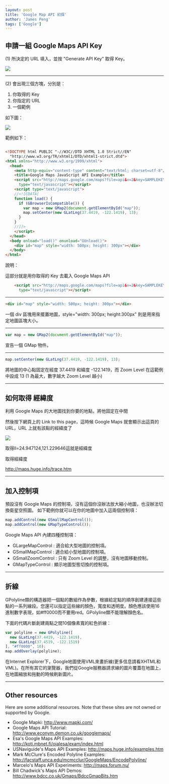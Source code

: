 ```yaml
---
layout: post
title: 'Google Map API 初探'
author: 'James Peng'
tags: ['Google']
---
```




## 申請一組 Google Maps API Key ##

(1) 所決定的 URL 填入，並按 "Generate API Key" 取得 Key。

![](http://i.imgur.com/J89nAni.jpg)


----------


(2) 會出現三個方塊，分別是：

1. 你取得的 Key
2. 你指定的 URL
3. 一個範例

如下圖：

![](http://i.imgur.com/131qMIM.jpg)

範例如下：

~~~html

<!DOCTYPE html PUBLIC "-//W3C//DTD XHTML 1.0 Strict//EN"
  "http://www.w3.org/TR/xhtml1/DTD/xhtml1-strict.dtd">
<html xmlns="http://www.w3.org/1999/xhtml">
  <head>
    <meta http-equiv="content-type" content="text/html; charset=utf-8"/>
    <title>Google Maps JavaScript API Example</title>
    <script src="http://maps.google.com/maps?file=api&v=2&key=SAMPLEKEY123OXJ6inh_POMZgEz456Pyj0pLBST8lk_et49T0789zZOKYIqg"
      type="text/javascript"></script>
    <script type="text/javascript">
    //<![CDATA[
    function load() {
      if (GBrowserIsCompatible()) {
        var map = new GMap2(document.getElementById("map"));
        map.setCenter(new GLatLng(37.4419, -122.1419), 13);
      }
    }
    //]]>
    </script>
  </head>
  <body onload="load()" onunload="GUnload()">
    <div id="map" style="width: 500px; height: 300px"></div>
  </body>
</html>


~~~


說明：


這部分就是用你取得的 Key 去載入 Google Maps API

~~~html
    <script src="http://maps.google.com/maps?file=api&v=2&key=SAMPLEKEY123OXJ6inh_POMZgEz456Pyj0pLBST8lk_et49T0789zZOKYIqg"
      type="text/javascript"></script>
~~~


----------

~~~html
<div id="map" style="width: 500px; height: 300px"></div>
~~~

一個 div 區塊用來擺置地圖，style="width: 300px; height:300px" 則是用來指定地圖區塊大小。



----------

~~~javascript
var map = new GMap2(document.getElementById("map"));
~~~

宣告一個 GMap 物件。


----------

~~~javascript
map.setCenter(new GLatLng(37.4419, -122.1419), 13);
~~~

將地圖的中心點固定在經度 37.4419 和緯度 -122.1419，而 Zoom Level 在這範例中設成 13 (1 為最大，數字越大 Zoom Level 越小)



----------



## 如何取得 經緯度 ##

利用 Google Maps 的大地圖找到你要的地點，將他固定在中間

然後按下網頁上的 Link to this page，這時候 Google Maps 就會顯示出這頁的 URL，URL 上就有該點的經緯度了


![](http://i.imgur.com/O0lqRDi.jpg)

取得ll=24.947124,121.229646這就是經緯度

取得經緯度

http://maps.huge.info/trace.htm

----------

## 加入控制項 ##


預設沒有 Google Maps 的控制項，沒有這個你沒辦法放大縮小地圖，也沒辦法切換衛星空照圖。
如下範例你就可以在你的地圖中加入這兩個控制項：

~~~javascript
map.addControl(new GSmallMapControl());
map.addControl(new GMapTypeControl());
~~~


Google Maps API 內建四種控制項：

- GLargeMapControl : 適合給大型地圖的控制項。
- GSmallMapControl : 適合給小型地圖的控制項。
- GSmallZoomControl : 只有 Zoom Level 的調整，沒有地圖移動控制。
- GMapTypeControl : 顯示地圖型態切換的控制項。


----------

##  折線 ##


GPolyline類的構造器把一個點的數組作為參數，根據給定點的順序創建連接這些點的一系列線段。您還可以指定這些線的顏色，寬度和透明度。顏色應該使用16進制數字表現，如#ff0000而不要用red。GPolyline類不能理解顏色名。

下面的代碼片斷創建兩點之間10個像素寬的紅色折線：

~~~javascript
var polyline = new GPolyline([
  new GLatLng(37.4419, -122.1419),
  new GLatLng(37.4519, -122.1519)
], "#ff0000", 10);
map.addOverlay(polyline);
~~~

在Internet Explorer下，Google地圖使用VML來畫折線(更多信息請看XHTML和VML)。在所有其它的瀏覽器，我們從Google服務器請求線的圖片覆蓋在地圖上，在地圖縮放和拖動的時候刷新圖片。


----------

## Other resources ##

Here are some additional resources. Note that these sites are not owned or supported by Google.

- Google Mapki: http://www.mapki.com/
- Google Maps API Tutorial: http://www.econym.demon.co.uk/googlemaps/
- Esa's Google Maps API Examples: http://koti.mbnet.fi/ojalesa/exam/index.html
- USNaviguide's Maps API Examples: http://maps.huge.info/examples.htm
- Mark McClure's Encoded Polyline Examples: http://facstaff.unca.edu/mcmcclur/GoogleMaps/EncodePolyline/
- Marcelo's Maps API Experiments: http://maps.forum.nu/
- Bill Chadwick's Maps API Demos: http://www.bdcc.co.uk/Gmaps/BdccGmapBits.htm

